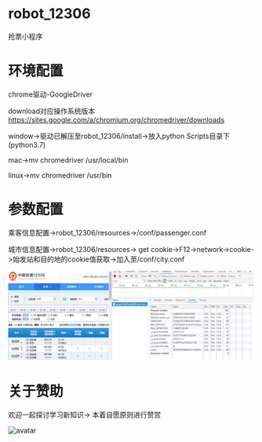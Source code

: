 # robot_12306
抢票小程序

# 环境配置
chrome驱动-GoogleDriver

download对应操作系统版本
https://sites.google.com/a/chromium.org/chromedriver/downloads

window->驱动已解压至robot_12306/install->放入python Scripts目录下(python3.7)

mac->mv chromedriver /usr/local/bin

linux->mv chromedriver /usr/bin

# 参数配置
乘客信息配置->robot_12306/resources->/conf/passenger.conf

城市信息配置->robot_12306/resources->
get cookie->F12->network->cookie->始发站和目的地的cookie值获取->加入至/conf/city.conf

![avatar](resources/images/city.png)

# 关于赞助
欢迎一起探讨学习新知识->
本着自愿原则进行赞赏

![avatar](resources/images/weChat.png)


